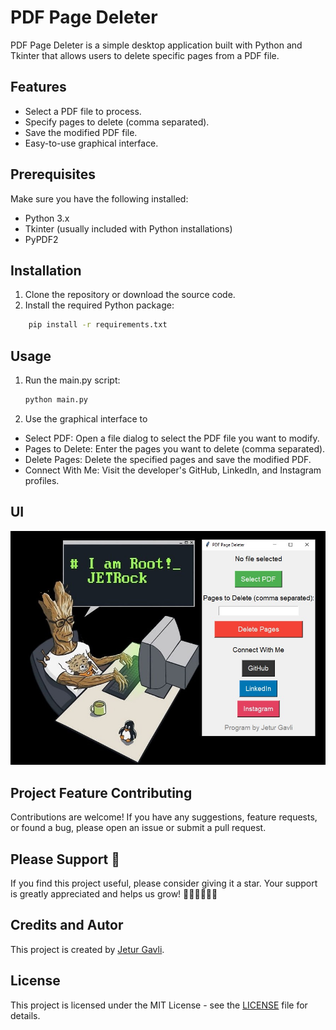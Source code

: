 # PDF Page Deleter

PDF Page Deleter is a simple desktop application built with Python and Tkinter that allows users to delete specific pages from a PDF file.

## Features

- Select a PDF file to process.
- Specify pages to delete (comma separated).
- Save the modified PDF file.
- Easy-to-use graphical interface.

## Prerequisites

Make sure you have the following installed:

- Python 3.x
- Tkinter (usually included with Python installations)
- PyPDF2

## Installation

1. Clone the repository or download the source code.
2. Install the required Python package:

```sh
    pip install -r requirements.txt
```

## Usage

1. Run the main.py script:

    ```bash
    python main.py
    ```

2. Use the graphical interface to

- Select PDF: Open a file dialog to select the PDF file you want to modify.
- Pages to Delete: Enter the pages you want to delete (comma separated).
- Delete Pages: Delete the specified pages and save the modified PDF.
- Connect With Me: Visit the developer's GitHub, LinkedIn, and Instagram profiles.

## UI

![Screenshot Description](Img/01.jpg)

## Project Feature Contributing

Contributions are welcome! If you have any suggestions, feature requests, or found a bug, please open an issue or submit a pull request.

## Please Support 💓

If you find this project useful, please consider giving it a star. Your support is greatly appreciated and helps us grow! 🌟🌟🌟🌟🌟🌟

## Credits and Autor

This project is created by [Jetur Gavli](https://github.com/jeturgavli).

## License

This project is licensed under the MIT License - see the [LICENSE](LICENSE) file for details.
